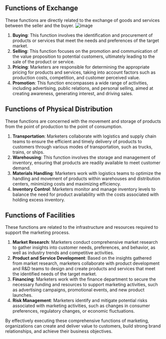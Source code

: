 ## Functions of Exchange
These functions are directly related to the exchange of goods and services between the seller and the buyer.
![image](https://github.com/Collegehive/Aims_notes/assets/159722383/4e4c92cb-21f3-44b6-ae3f-a05dd23d88f1)
1. **Buying**: This function involves the identification and procurement of products or services that meet the needs and preferences of the target market.
2. **Selling**: This function focuses on the promotion and communication of the value proposition to potential customers, ultimately leading to the sale of the product or service.
3. **Pricing**: Marketers are responsible for determining the appropriate pricing for products and services, taking into account factors such as production costs, competition, and customer perceived value.
4. **Promotion**: This function encompasses a wide range of activities, including advertising, public relations, and personal selling, aimed at creating awareness, generating interest, and driving sales.

## Functions of Physical Distribution
These functions are concerned with the movement and storage of products from the point of production to the point of consumption.

1. **Transportation**: Marketers collaborate with logistics and supply chain teams to ensure the efficient and timely delivery of products to customers through various modes of transportation, such as trucks, trains, or ships.
2. **Warehousing**: This function involves the storage and management of inventory, ensuring that products are readily available to meet customer demand.
3. **Materials Handling**: Marketers work with logistics teams to optimize the handling and movement of products within warehouses and distribution centers, minimizing costs and maximizing efficiency.
4. **Inventory Control**: Marketers monitor and manage inventory levels to balance the need for product availability with the costs associated with holding excess inventory.

## Functions of Facilities
These functions are related to the infrastructure and resources required to support the marketing process.

1. **Market Research**: Marketers conduct comprehensive market research to gather insights into customer needs, preferences, and behavior, as well as industry trends and competitive activities.
2. **Product and Service Development**: Based on the insights gathered from market research, marketers collaborate with product development and R&D teams to design and create products and services that meet the identified needs of the target market.
3. **Financing**: Marketers work with the finance department to secure the necessary funding and resources to support marketing activities, such as advertising campaigns, promotional events, and new product launches.
4. **Risk Management**: Marketers identify and mitigate potential risks associated with marketing activities, such as changes in consumer preferences, regulatory changes, or economic fluctuations.

By effectively executing these comprehensive functions of marketing, organizations can create and deliver value to customers, build strong brand relationships, and achieve their business objectives.
